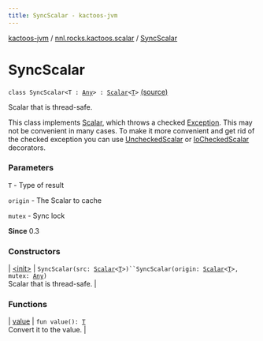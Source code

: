 ```yaml
---
title: SyncScalar - kactoos-jvm
---
```


[kactoos-jvm](../../index.html) / [nnl.rocks.kactoos.scalar](../index.html) / [SyncScalar](./index.html)

# SyncScalar

`class SyncScalar<T : `[`Any`](https://kotlinlang.org/api/latest/jvm/stdlib/kotlin/-any/index.html)`> : `[`Scalar`](../../nnl.rocks.kactoos/-scalar/index.html)`<`[`T`](index.html#T)`>` [(source)](https://github.com/neonailol/kactoos/blob/master/kactoos-jvm/src/main/kotlin/nnl/rocks/kactoos/scalar/SyncScalar.kt#L21)

Scalar that is thread-safe.

This class implements [Scalar](../../nnl.rocks.kactoos/-scalar/index.html), which throws a checked
[Exception](https://kotlinlang.org/api/latest/jvm/stdlib/kotlin/-exception/index.html). This may not be convenient in many cases. To make
it more convenient and get rid of the checked exception you can
use [UncheckedScalar](../-unchecked-scalar/index.html) or [IoCheckedScalar](../-io-checked-scalar/index.html) decorators.

### Parameters

`T` - Type of result

`origin` - The Scalar to cache

`mutex` - Sync lock

**Since**
0.3

### Constructors

| [&lt;init&gt;](-init-.html) | `SyncScalar(src: `[`Scalar`](../../nnl.rocks.kactoos/-scalar/index.html)`<`[`T`](index.html#T)`>)``SyncScalar(origin: `[`Scalar`](../../nnl.rocks.kactoos/-scalar/index.html)`<`[`T`](index.html#T)`>, mutex: `[`Any`](https://kotlinlang.org/api/latest/jvm/stdlib/kotlin/-any/index.html)`)`<br>Scalar that is thread-safe. |

### Functions

| [value](value.html) | `fun value(): `[`T`](index.html#T)<br>Convert it to the value. |

